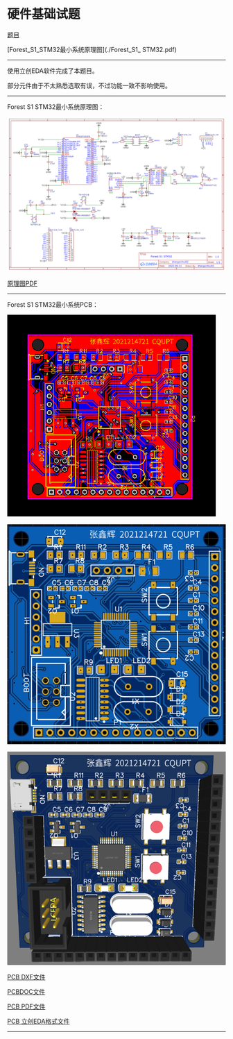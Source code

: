 # 硬件基础试题

[题目](./HardwareQuestion.pdf)

[Forest_S1_STM32最小系统原理图](./Forest_S1_ STM32.pdf)

---

使用立创EDA软件完成了本题目。

部分元件由于不太熟悉选取有误，不过功能一致不影响使用。

---

Forest S1 STM32最小系统原理图：

![原理图](./diagram/Schematic_ForestS1STM32.png)

[原理图PDF](./diagram/Schematic_ForestS1STM32.pdf)

---

Forest S1 STM32最小系统PCB：

![PCB](./diagram/PCB_PCB_ForestS1STM32.png)

![2D](./diagram/PCB_2D.png)

![3D](./diagram/PCB_3D.png)

[PCB DXF文件](./diagram/PCB_ForestS1STM32.dxf)

[PCBDOC文件](./diagram/PCB_ForestS1STM32.pcbdoc)

[PCB PDF文件](./diagram/PCB_PCB_ForestS1STM32.pdf)

[PCB 立创EDA格式文件](./diagram/PCB_PCB_ForestS1STM32.json)

---